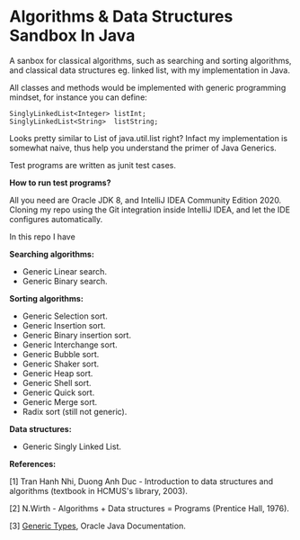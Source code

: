 # Algorithms & Data Structures Sandbox In Java

A sanbox for classical algorithms, such as searching and sorting algorithms, and classical data structures eg. linked list, with my implementation in Java. 

All classes and methods would be implemented with generic programming mindset, for instance you can define:
```
SinglyLinkedList<Integer> listInt;
SinglyLinkedList<String>  listString;
```
Looks pretty similar to List of java.util.list right? Infact my implementation is somewhat naive, thus help you understand the primer of Java Generics.

Test programs are written as junit test cases.

**How to run test programs?**

All you need are Oracle JDK 8, and IntelliJ IDEA Community Edition 2020. Cloning my repo using the Git integration inside IntelliJ IDEA, and let the IDE configures automatically.

In this repo I have

**Searching algorithms:**
- Generic Linear search.
- Generic Binary search.

**Sorting algorithms:**
- Generic Selection sort.
- Generic Insertion sort.
- Generic Binary insertion sort.
- Generic Interchange sort.
- Generic Bubble sort.
- Generic Shaker sort.
- Generic Heap sort.
- Generic Shell sort.
- Generic Quick sort.
- Generic Merge sort.
- Radix sort (still not generic).

**Data structures:**
- Generic Singly Linked List.

**References:** 

[1] Tran Hanh Nhi, Duong Anh Duc - Introduction to data structures and algorithms (textbook in HCMUS's library, 2003).

[2] N.Wirth - Algorithms + Data structures = Programs (Prentice Hall, 1976).

[3] [Generic Types](https://docs.oracle.com/javase/tutorial/java/generics/types.html), Oracle Java Documentation.
